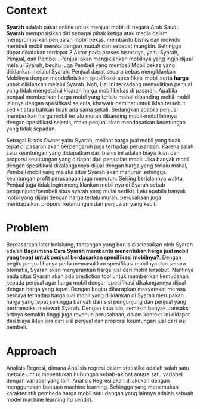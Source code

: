 # Context

<b>Syarah</b> adalah pasar online untuk menjual mobil di negara Arab Saudi. <b>Syarah</b> memposisikan diri sebagai pihak ketiga atau media dalam mempromosikan penjualan mobil bekas, membantu bisnis dan individu membeli mobil mereka dengan mudah dan secepat mungkin. Sehingga dapat dikatakan terdapat 3 Aktor pada proses bisnisnya, yaitu Syarah, Penjual, dan Pembeli. Penjual akan mengiklankan mobilnya yang ingin dijual melalui Syarah, begitu juga Pembeli yang membeli Mobil bekas yang diiklankan melalui Syarah. Penjual dapat secara bebas mengiklankan Mobilnya dengan mendefinisikan spesifikasi-spesifikasi mobil serta <b> harga</b> untuk diiklankan melalui Syarah. Nah, Hal ini terkadang menyulitkan penjual yang tidak mengetahui kisaran harga mobil bekas di pasaran. Apabila penjual memberikan harga mobil yang terlalu mahal dibanding mobil-mobil lainnya dengan spesifikasi sejenis, khawatir peminat untuk iklan tersebut sedikit atau bahkan tidak ada sama sekali. Sedangkan apabila penjual memberikan harga mobil terlalu murah dibanding mobil-mobil lainnya dengan spesifikasi sejenis, maka penjual akan mendapatkan keuntungan yang tidak sepadan. 

Sebagai Bisnis Owner yaitu Syarah, melihat harga jual mobil yang tidak tepat di pasaran akan berpengaruh juga terhadap perusahaan. Karena salah satu keuntungan yang didapatkan dari bisnis ini adalah biaya iklan dan proporsi keuntungan yang didapat dari penjualan mobil. Jika banyak mobil dengan spesifikasi dikalangannya dijual dengan harga yang terlalu mahal, Pembeli mobil yang melalui situs Syarah akan menurun sehingga keuntungan profit perusahaan juga menurun. Seiring berjalannya waktu, Penjual juga tidak ingin mengiklankan mobil nya di Syarah sebab pengunjung/pembeli situs syarah yang mulai sedikit. Lalu apabila banyak mobil yang dijual dengan harga terlalu murah, perusahaan juga mendapatkan proporsi keuntungan dari penjualan yang kecil.

# Problem

Berdasarkan latar belakang, tantangan yang harus diselesaikan oleh Syarah adalah <b>Bagaimana Cara Syarah membantu menentukan harga jual mobil yang tepat untuk penjual berdasarkan spesifikasi mobilnya?</b>. Dengan begitu penjual hanya perlu memasukkan spesifikasi mobilnya dan secara otomatis, Syarah akan menyarankan harga jual dari mobil tersebut. Nantinya pada  situs Syarah akan ada prediction tool untuk memberikan kemudahan kepada penjual agar harga mobil dengan spesifikasi dikalangannya dijual dengan harga yang tepat. Dengan begitu diharapkan masyarakat merasa percaya terhadap harga jual mobil yang diiklankan di Syarah merupakan harga yang tepat sehingga banyak dari sisi pengunjung dan penjual yang bertransaksi melewati Syarah. Dengan kata lain, semakin banyak transaksi artinya semakin tinggi juga revenue perusahaan, dalam konteks ini didapat dari biaya iklan jika dari sisi penjual dan proporsi keuntungan jual dari sisi pembeli.

# Approach

Analisis Regresi, dimana Analisis regresi dalam statistika adalah salah satu metode untuk menentukan hubungan sebab-akibat antara satu variabel dengan variabel yang lain. Analisis Regresi akan dilakukan dengan menggunakan bantuan machine learning. Sehingga yang menemukan karakteristik pembeda harga mobil satu dengan yang lainnya adalah sebuah model machine learning itu sendiri.
